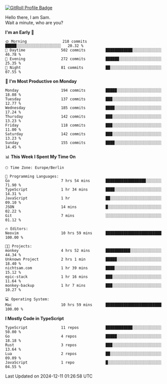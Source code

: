 <a href="https://gitroll.io/profile/u8g4G6FTZM7WSCSqTRPGSHZygT4O2" target="_blank"><img src="https://gitroll.io/api/badges/profiles/v1/u8g4G6FTZM7WSCSqTRPGSHZygT4O2?theme=nord" alt="GitRoll Profile Badge"/></a>

Hello there, I am Sam.  
Wait a minute, who are you?
  
<!--START_SECTION:waka-->
**I'm an Early 🐤** 

```text
🌞 Morning                218 commits         █████░░░░░░░░░░░░░░░░░░░░   20.32 % 
🌆 Daytime                502 commits         ████████████░░░░░░░░░░░░░   46.78 % 
🌃 Evening                272 commits         ██████░░░░░░░░░░░░░░░░░░░   25.35 % 
🌙 Night                  81 commits          ██░░░░░░░░░░░░░░░░░░░░░░░   07.55 % 
```
📅 **I'm Most Productive on Monday** 

```text
Monday                   194 commits         █████░░░░░░░░░░░░░░░░░░░░   18.08 % 
Tuesday                  137 commits         ███░░░░░░░░░░░░░░░░░░░░░░   12.77 % 
Wednesday                185 commits         ████░░░░░░░░░░░░░░░░░░░░░   17.24 % 
Thursday                 142 commits         ███░░░░░░░░░░░░░░░░░░░░░░   13.23 % 
Friday                   118 commits         ███░░░░░░░░░░░░░░░░░░░░░░   11.00 % 
Saturday                 142 commits         ███░░░░░░░░░░░░░░░░░░░░░░   13.23 % 
Sunday                   155 commits         ████░░░░░░░░░░░░░░░░░░░░░   14.45 % 
```


📊 **This Week I Spent My Time On** 

```text
🕑︎ Time Zone: Europe/Berlin

💬 Programming Languages: 
Go                       7 hrs 54 mins       ██████████████████░░░░░░░   71.90 % 
TypeScript               1 hr 34 mins        ████░░░░░░░░░░░░░░░░░░░░░   14.31 % 
JavaScript               1 hr                ██░░░░░░░░░░░░░░░░░░░░░░░   09.10 % 
JSON                     14 mins             █░░░░░░░░░░░░░░░░░░░░░░░░   02.22 % 
Git                      7 mins              ░░░░░░░░░░░░░░░░░░░░░░░░░   01.12 % 

🔥 Editors: 
Neovim                   10 hrs 59 mins      █████████████████████████   100.00 % 

🐱‍💻 Projects: 
monkey                   4 hrs 52 mins       ███████████░░░░░░░░░░░░░░   44.34 % 
Unknown Project          2 hrs 1 min         █████░░░░░░░░░░░░░░░░░░░░   18.40 % 
nichtsam.com             1 hr 39 mins        ████░░░░░░░░░░░░░░░░░░░░░   15.12 % 
epic-stack               1 hr 16 mins        ███░░░░░░░░░░░░░░░░░░░░░░   11.64 % 
monkey-backup            1 hr 7 mins         ███░░░░░░░░░░░░░░░░░░░░░░   10.27 % 

💻 Operating System: 
Mac                      10 hrs 59 mins      █████████████████████████   100.00 % 
```

**I Mostly Code in TypeScript** 

```text
TypeScript               11 repos            ████████████░░░░░░░░░░░░░   50.00 % 
Go                       4 repos             █████░░░░░░░░░░░░░░░░░░░░   18.18 % 
Rust                     3 repos             ███░░░░░░░░░░░░░░░░░░░░░░   13.64 % 
Lua                      2 repos             ██░░░░░░░░░░░░░░░░░░░░░░░   09.09 % 
JavaScript               1 repo              █░░░░░░░░░░░░░░░░░░░░░░░░   04.55 % 
```




 Last Updated on 2024-12-11 01:26:58 UTC
<!--END_SECTION:waka-->
